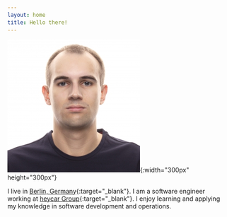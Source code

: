 ```yaml
---
layout: home
title: Hello there!
---
```


![That is me](/assets/images/aptkn.jpg){:width="300px" height="300px"}  

I live in [Berlin, Germany](https://www.google.com/maps/place/Berlin/@52.5069312,13.1445498,10z/data=!3m1!4b1!4m5!3m4!1s0x47a84e373f035901:0x42120465b5e3b70!8m2!3d52.5200066!4d13.404954){:target="_blank"}. I am a software engineer working at [heycar Group](https://hey.car){:target="_blank"}. I enjoy learning and applying my knowledge in software development and operations.
